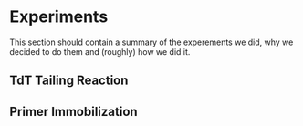 # Experiments
This section should contain a summary of the experements we did, why we decided to do them and (roughly) how we did it.
## TdT Tailing Reaction
## Primer Immobilization
